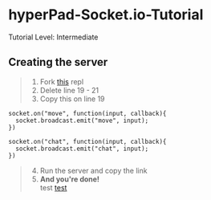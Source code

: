 # hyperPad-Socket.io-Tutorial
Tutorial Level: Intermediate

## Creating the server
>1. Fork [this](https://replit.com/@RobinsonX/Socketio-Server-Template) repl  
>2. Delete line 19 - 21  
>3. Copy this on line 19  
```
socket.on("move", function(input, callback){
  socket.broadcast.emit("move", input);
})

socket.on("chat", function(input, callback){
  socket.broadcast.emit("chat", input);
})
```
>4. Run the server and copy the link  
>5. **And you're done!**  
test [test](www.youtube.com)
